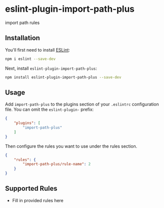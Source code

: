 # eslint-plugin-import-path-plus

import path rules

## Installation

You'll first need to install [ESLint](https://eslint.org/):

```sh
npm i eslint --save-dev
```

Next, install `eslint-plugin-import-path-plus`:

```sh
npm install eslint-plugin-import-path-plus --save-dev
```

## Usage

Add `import-path-plus` to the plugins section of your `.eslintrc` configuration file. You can omit the `eslint-plugin-` prefix:

```json
{
    "plugins": [
        "import-path-plus"
    ]
}
```


Then configure the rules you want to use under the rules section.

```json
{
    "rules": {
        "import-path-plus/rule-name": 2
    }
}
```

## Supported Rules

* Fill in provided rules here


